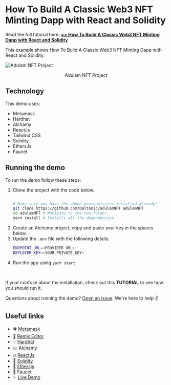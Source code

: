 # How To Build A Classic Web3 NFT Minting Dapp with React and Solidity

Read the full tutorial here: [**>> How To Build A Classic Web3 NFT Minting Dapp with React and Solidity**](https://daltonic.github.io)

This example shows How To Build A Classic Web3 NFT Minting Dapp with React and Solidity:

![Adulam NFT Project](./screenshots/Adulam.gif)
<center><figcaption>Adulam NFT Project</figcaption></center>

## Technology

This demo uses:

- Metamask
- Hardhat
- Alchamy
- ReactJs
- Tailwind CSS
- Solidity
- EthersJs
- Faucet

## Running the demo

To run the demo follow these steps:

1. Clone the project with the code below.
    ```sh

    # Make sure you have the above prerequisites installed already!
    git clone https://github.com/Daltonic/adulamNFT adulamNFT
    cd adulamNFT # Navigate to the new folder.
    yarn install # Installs all the dependencies.
    ```
2. Create an Alchemy project, copy and paste your key in the spaces below.
2. Update the `.env` file with the following details.
    ```sh
    ENDPOINT_URL=<PROVIDER_URL>
    DEPLOYER_KEY=<YOUR_PRIVATE_KEY>
    ```
3. Run the app using `yarn start`
<br/>

If your confuse about the installation, check out this **TUTORIAL** to see how you should run it.

Questions about running the demo? [Open an issue](https://github.com/Daltonic/adulamNFT/issues). We're here to help ✌️

## Useful links


- ⚽ [Metamask](https://metamask.io/)
- 🚀 [Remix Editor](https://remix.ethereum.org/)
- 💡 [Hardhat](https://hardhat.org/)
- 📈 [Alchamy](https://www.alchemy.com/)
- 🔥 [ReactJs](https://reactjs.org/)
- 🐻 [Solidity](https://soliditylang.org/)
- 👀 [Ethersjs](https://docs.ethers.io/v5/)
- 🎅 [Faucet](https://faucets.chain.link/rinkeby)
- ✨ [Live Demo](https://adulam-nft.web.app/)